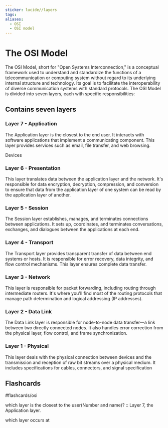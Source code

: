 ```yaml
---
sticker: lucide//layers
tags: 
aliases:
  - OSI
  - OSI model
---
```

# The OSI Model
  
The OSI Model, short for "Open Systems Interconnection," is a conceptual framework used to understand and standardize the functions of a telecommunication or computing system without regard to its underlying internal structure and technology. Its goal is to facilitate the interoperability of diverse communication systems with standard protocols. The OSI Model is divided into seven layers, each with specific responsibilities:

## Contains seven layers

### Layer 7 - Application
The Application layer is the closest to the end user. It interacts with software applications that implement a communicating component. This layer provides services such as email, file transfer, and web browsing.

Devices

### Layer 6 - Presentation
This layer translates data between the application layer and the network. It's responsible for data encryption, decryption, compression, and conversion to ensure that data from the application layer of one system can be read by the application layer of another.

### Layer 5 - Session
The Session layer establishes, manages, and terminates connections between applications. It sets up, coordinates, and terminates conversations, exchanges, and dialogues between the applications at each end.

### Layer 4 - Transport 
The Transport layer provides transparent transfer of data between end systems or hosts. It is responsible for error recovery, data integrity, and flow control mechanisms. This layer ensures complete data transfer.

### Layer 3 - Network
This layer is responsible for packet forwarding, including routing through intermediate routers. It's where you'll find most of the routing protocols that manage path determination and logical addressing (IP addresses).

### Layer 2 - Data Link
The Data Link layer is responsible for node-to-node data transfer—a link between two directly connected nodes. It also handles error correction from the physical layer, flow control, and frame synchronization.

### Layer 1 - Physical
This layer deals with the physical connection between devices and the transmission and reception of raw bit streams over a physical medium. It includes specifications for cables, connectors, and signal specification

## Flashcards
#flashcards/osi

which layer is the closest to the user(Number and name)? :: Layer 7, the Application layer.
<!--SR:!2024-06-15,7,250-->

which layer occurs at 
